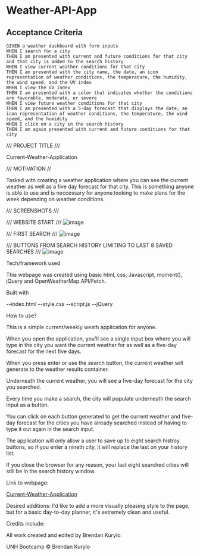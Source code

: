 # Weather-API-App

## Acceptance Criteria

```
GIVEN a weather dashboard with form inputs
WHEN I search for a city
THEN I am presented with current and future conditions for that city and that city is added to the search history
WHEN I view current weather conditions for that city
THEN I am presented with the city name, the date, an icon representation of weather conditions, the temperature, the humidity, the wind speed, and the UV index
WHEN I view the UV index
THEN I am presented with a color that indicates whether the conditions are favorable, moderate, or severe
WHEN I view future weather conditions for that city
THEN I am presented with a 5-day forecast that displays the date, an icon representation of weather conditions, the temperature, the wind speed, and the humidity
WHEN I click on a city in the search history
THEN I am again presented with current and future conditions for that city
```

/// PROJECT TITLE ///

Current-Weather-Application

/// MOTIVATION //

Tasked with creating a weather application where you can see the current weather as well as a five day forecast for that city. This is something anyone is able to use and is neccessary for anyone looking to make plans for the week depending on weather conditions.

/// SCREENSHOTS ///

/// WEBSITE START ///
![image](https://user-images.githubusercontent.com/59030105/115127007-520bfb00-9fa1-11eb-819c-6f6f547aa718.png)

/// FIRST SEARCH ///
![image](https://user-images.githubusercontent.com/59030105/115126998-4587a280-9fa1-11eb-904a-2391add3f333.png)

/// BUTTONS FROM SEARCH HISTORY LIMITING TO LAST 8 SAVED SEARCHES ///
![image](https://user-images.githubusercontent.com/59030105/115127010-5df7bd00-9fa1-11eb-893d-d0bcf40ed05e.png)

Tech/framework used

This webpage was created using basic html, css, Javascript, moment(), jQuery and OpenWeatherMap API/Fetch.

Built with

--index.html --style.css --script.js --jQuery

How to use?

This is a simple current/weekly weath application for anyone.

When you open the application, you'll see a single input box where you will type in the city you want the current weather for as well as a five-day forecast for the next five days.

When you press enter or use the search button, the current weather will generate to the weather results container.

Underneath the current weather, you will see a five-day forecast for the city you searched.

Every time you make a search, the city will populate underneath the search input as a button.

You can click on each button generated to get the current weather and five-day forecast for the cities you have already searched instead of having to type it out again in the search input.

The application will only allow a user to save up to eight search histroy buttons, so if you enter a nineth city, it will replace the last on your history list.

If you close the browser for any reason, your last eight searched cities will still be in the search history window.

Link to webpage:

[Current-Weather-Application](https://bkrendan12.github.io/Weather-API-App/)

Desired additions: I'd like to add a more visually pleasing style to the page, but for a basic day-to-day planner, it's extremely clean and useful.

Credits include:

All work created and edited by Brendan Kurylo.

UNH Bootcamp © Brendan Kurylo
